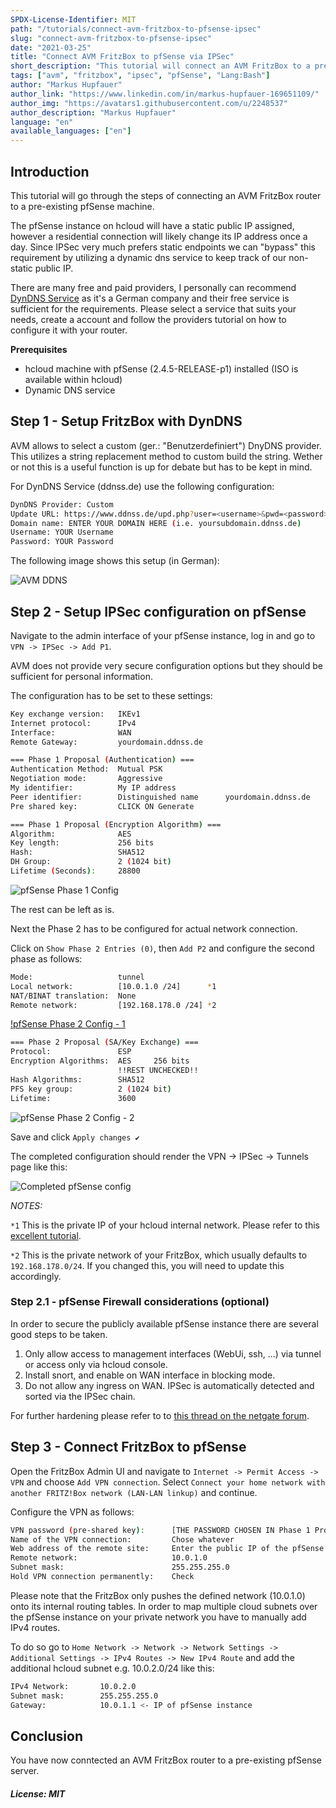 ```yaml
---
SPDX-License-Identifier: MIT
path: "/tutorials/connect-avm-fritzbox-to-pfsense-ipsec"
slug: "connect-avm-fritzbox-to-pfsense-ipsec"
date: "2021-03-25"
title: "Connect AVM FritzBox to pfSense via IPSec"
short_description: "This tutorial will connect an AVM FritzBox to a pre-existing pfSense machine"
tags: ["avm", "fritzbox", "ipsec", "pfSense", "Lang:Bash"]
author: "Markus Hupfauer"
author_link: "https://www.linkedin.com/in/markus-hupfauer-169651109/"
author_img: "https://avatars1.githubusercontent.com/u/2248537"
author_description: "Markus Hupfauer"
language: "en"
available_languages: ["en"]
---
```


## Introduction

This tutorial will go through the steps of connecting an AVM FritzBox router to a pre-existing pfSense machine.

The pfSense instance on hcloud will have a static public IP assigned, however a residential connection will likely change its IP address once a day. Since IPSec very much prefers static endpoints we can "bypass" this requirement by utilizing a dynamic dns service to keep track of our non-static public IP.

There are many free and paid providers, I personally can recommend [DynDNS Service](https://ddnss.de/) as it's a German company and their free service is sufficient for the requirements. Please select a service that suits your needs, create a account and follow the providers tutorial on how to configure it with your router.

**Prerequisites**

* hcloud machine with pfSense (2.4.5-RELEASE-p1) installed (ISO is available within hcloud)
* Dynamic DNS service

## Step 1 - Setup FritzBox with DynDNS

AVM allows to select a custom (ger.: "Benutzerdefiniert") DnyDNS provider. This utilizes a string replacement method to custom build the string. Wether or not this is a useful function is up for debate but has to be kept in mind.

For DynDNS Service (ddnss.de) use the following configuration:

```bash
DynDNS Provider: Custom
Update URL: https://www.ddnss.de/upd.php?user=<username>&pwd=<password>&host=<domain>
Domain name: ENTER YOUR DOMAIN HERE (i.e. yoursubdomain.ddnss.de)
Username: YOUR Username
Password: YOUR Password
```

The following image shows this setup (in German):

![AVM DDNS](images/avm-ddns.png)

## Step 2 - Setup IPSec configuration on pfSense

Navigate to the admin interface of your pfSense instance, log in and go to `VPN -> IPSec -> Add P1`.

AVM does not provide very secure configuration options but they should be sufficient for personal information.

The configuration has to be set to these settings:

```bash
Key exchange version:   IKEv1
Internet protocol:      IPv4
Interface:              WAN
Remote Gateway:         yourdomain.ddnss.de

=== Phase 1 Proposal (Authentication) ===
Authentication Method:  Mutual PSK
Negotiation mode:       Aggressive
My identifier:          My IP address
Peer identifier:        Distinguished name      yourdomain.ddnss.de
Pre shared key:         CLICK ON Generate

=== Phase 1 Proposal (Encryption Algorithm) ===
Algorithm:              AES
Key length:             256 bits
Hash:                   SHA512
DH Group:               2 (1024 bit)
Lifetime (Seconds):     28800
```

![pfSense Phase 1 Config](images/pfSense-Phase1-Config.PNG)

The rest can be left as is.

Next the Phase 2 has to be configured for actual network connection.

Click on `Show Phase 2 Entries (0)`, then `Add P2` and configure the second phase as follows:

```bash
Mode:                   tunnel
Local network:          [10.0.1.0 /24]      *1
NAT/BINAT translation:  None
Remote network:         [192.168.178.0 /24] *2
```

[!pfSense Phase 2 Config - 1](images/pfSense-Phase2-1-Config.PNG)

```bash
=== Phase 2 Proposal (SA/Key Exchange) ===
Protocol:               ESP
Encryption Algorithms:  AES     256 bits
                        !!REST UNCHECKED!!
Hash Algorithms:        SHA512
PFS key group:          2 (1024 bit)
Lifetime:               3600                        
```

![pfSense Phase 2 Config - 2](images/pfSense-Phase2-2-Config.PNG)

Save and click `Apply changes ✔`

The completed configuration should render the VPN -> IPSec -> Tunnels page like this:

![Completed pfSense config](images/pfSense-IPSec-Overview-Configured.PNG)

*NOTES:*

`*1` This is the private IP of your hcloud internal network. Please refer to this [excellent tutorial](https://community.hetzner.com/tutorials/how-to-route-cloudserver-over-private-network-using-pfsense-and-hcnetworks).

`*2` This is the private network of your FritzBox, which usually defaults to `192.168.178.0/24`. If you changed this, you will need to update this accordingly.

### Step 2.1 - pfSense Firewall considerations (optional)

In order to secure the publicly available pfSense instance there are several good steps to be taken.

1. Only allow access to management interfaces (WebUi, ssh, ...) via tunnel or access only via hcloud console.
1. Install snort, and enable on WAN interface in blocking mode.
1. Do not allow any ingress on WAN. IPSec is automatically detected and sorted via the IPSec chain.

For further hardening please refer to to [this thread on the netgate forum](https://forum.netgate.com/topic/113685/hardening-securing-and-privacy-configuration/7).

## Step 3 - Connect FritzBox to pfSense

Open the FritzBox Admin UI and navigate to `Internet -> Permit Access -> VPN` and choose `Add VPN connection`. Select `Connect your home network with another FRITZ!Box network (LAN-LAN linkup)` and continue.

Configure the VPN as follows:

```bash
VPN password (pre-shared key):      [THE PASSWORD CHOSEN IN Phase 1 Proposal]
Name of the VPN connection:         Chose whatever
Web address of the remote site:     Enter the public IP of the pfSense device
Remote network:                     10.0.1.0
Subnet mask:                        255.255.255.0
Hold VPN connection permanently:    Check
```

Please note that the FritzBox only pushes the defined network (10.0.1.0) onto its internal routing tables. In order to map multiple cloud subnets over the pfSense instance on your private network you have to manually add IPv4 routes.

To do so go to `Home Network -> Network -> Network Settings -> Additional Settings -> IPv4 Routes -> New IPv4 Route` and add the additional hcloud subnet e.g. 10.0.2.0/24 like this:

```bash
IPv4 Network:       10.0.2.0
Subnet mask:        255.255.255.0
Gateway:            10.0.1.1 <- IP of pfSense instance
```

## Conclusion

You have now conntected an AVM FritzBox router to a pre-existing pfSense server.

##### License: MIT

<!--

Contributor's Certificate of Origin

By making a contribution to this project, I certify that:

(a) The contribution was created in whole or in part by me and I have
    the right to submit it under the license indicated in the file; or

(b) The contribution is based upon previous work that, to the best of my
    knowledge, is covered under an appropriate license and I have the
    right under that license to submit that work with modifications,
    whether created in whole or in part by me, under the same license
    (unless I am permitted to submit under a different license), as
    indicated in the file; or

(c) The contribution was provided directly to me by some other person
    who certified (a), (b) or (c) and I have not modified it.

(d) I understand and agree that this project and the contribution are
    public and that a record of the contribution (including all personal
    information I submit with it, including my sign-off) is maintained
    indefinitely and may be redistributed consistent with this project
    or the license(s) involved.

Signed-off-by: Markus Hupfauer <markus@hupfauer.one>

-->
